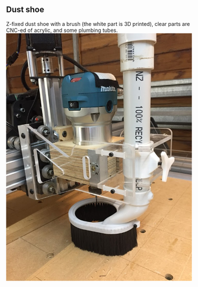 ## Dust shoe

Z-fixed dust shoe with a brush (the white part is 3D printed), clear parts are CNC-ed of acrylic, and some plumbing tubes.
![Z-fixed dust shoe with a brush](./images/dust-shoe.jpg)
